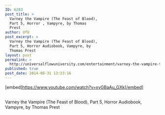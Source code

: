 ```yaml
---
ID: 6283
post_title: >
  Varney the Vampire (The Feast of Blood),
  Part 5, Horror , Vampyre, by Thomas
  Prest
author: UfU
post_excerpt: >
  Varney the Vampire (The Feast of Blood),
  Part 5, Horror Audiobook, Vampyre, by
  Thomas Prest
layout: post
permalink: >
  http://universalflowuniversity.com/entertainment/varney-the-vampire-the-feast-of-blood-part-5-horror-vampyre-by-thomas-prest/
published: true
post_date: 2014-08-31 13:23:16
---
```

[embed]https://www.youtube.com/watch?v=xyGBaAu_GXk[/embed]</br></br>
<p>Varney the Vampire (The Feast of Blood), Part 5, Horror Audiobook, Vampyre, by Thomas Prest</p>